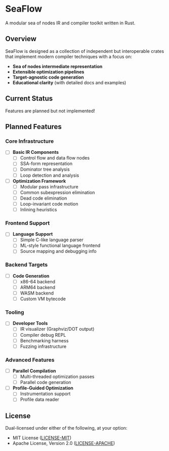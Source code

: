 # SeaFlow

A modular sea of nodes IR and compiler toolkit written in Rust.

## Overview

SeaFlow is designed as a collection of independent but interoperable crates that implement modern compiler techniques with a focus on:

- **Sea of nodes intermediate representation**
- **Extensible optimization pipelines**
- **Target-agnostic code generation**
- **Educational clarity** (with detailed docs and examples)

## Current Status

Features are planned but not implemented!

## Planned Features

### Core Infrastructure

- [ ] **Basic IR Components**
  - [ ] Control flow and data flow nodes
  - [ ] SSA-form representation
  - [ ] Dominator tree analysis
  - [ ] Loop detection and analysis

- [ ] **Optimization Framework**
  - [ ] Modular pass infrastructure
  - [ ] Common subexpression elimination
  - [ ] Dead code elimination
  - [ ] Loop-invariant code motion
  - [ ] Inlining heuristics

### Frontend Support

- [ ] **Language Support**
  - [ ] Simple C-like language parser
  - [ ] ML-style functional language frontend
  - [ ] Source mapping and debugging info

### Backend Targets

- [ ] **Code Generation**
  - [ ] x86-64 backend
  - [ ] ARM64 backend
  - [ ] WASM backend
  - [ ] Custom VM bytecode

### Tooling

- [ ] **Developer Tools**
  - [ ] IR visualizer (Graphviz/DOT output)
  - [ ] Compiler debug REPL
  - [ ] Benchmarking harness
  - [ ] Fuzzing infrastructure

### Advanced Features

- [ ] **Parallel Compilation**
  - [ ] Multi-threaded optimization passes
  - [ ] Parallel code generation

- [ ] **Profile-Guided Optimization**
  - [ ] Instrumentation support
  - [ ] Profile data reader

## License

Dual-licensed under either of the following, at your option:

- MIT License ([LICENSE-MIT](LICENSE-MIT))
- Apache License, Version 2.0 ([LICENSE-APACHE](LICENSE-APACHE))
